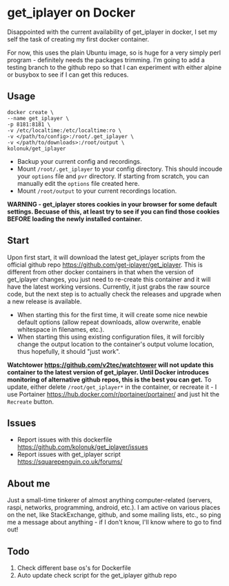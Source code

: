 # get_iplayer on Docker

Disappointed with the current availability of get_iplayer in docker, I set my self the task of creating my first docker container.

For now, this uses the plain Ubuntu image, so is huge for a very simply perl program - definitely needs the packages trimming.  I'm going to add a testing branch to the github repo so that I can experiment with either alpine or busybox to see if I can get this reduces.

## Usage
    docker create \
    --name get_iplayer \
    -p 8181:8181 \
    -v /etc/localtime:/etc/localtime:ro \
    -v </path/to/config>:/root/.get_iplayer \
    -v </path/to/downloads>:/root/output \
    kolonuk/get_iplayer

* Backup your current config and recordings.
* Mount `/root/.get_iplayer` to your config directory.  This should incoude your `options` file and `pvr` directory.  If starting from scratch, you can manually edit the `options` file created here.
* Mount `/root/output` to your current recordings location.

**WARNING - get_iplayer stores cookies in your browser for some default settings.  Becuase of this, at least try to see if you can find those cookies BEFORE loading the newly installed container.**


## Start
Upon first start, it will download the latest get_iplayer scripts from the official github repo <https://github.com/get-iplayer/get_iplayer>.  This is different from other docker containers in that when the version of get_iplayer changes, you just need to re-create this container and it will have the latest working versions.  Currently, it just grabs the raw source code, but the next step is to actually check the releases and upgrade when a new release is available.

* When starting this for the first time, it will create some nice newbie default options (allow repeat downloads, allow overwrite, enable whitespace in filenames, etc.).
* When starting this using existing configuration files, it will forcibly change the output location to the container's output volume location, thus hopefully, it should "just work".

**Watchtower <https://github.com/v2tec/watchtower> will not update this container to the latest version of get_iplayer.  Until Docker introduces monitoring of alternative github repos, this is the best you can get.**  To update, either delete `/root/get_iplayer*` in the container, or recreate it - I use Portainer <https://hub.docker.com/r/portainer/portainer/> and just hit the `Recreate` button.

## Issues
* Report issues with this dockerfile <https://github.com/kolonuk/get_iplayer/issues>
* Report issues with get_iplayer script <https://squarepenguin.co.uk/forums/>

## About me
Just a small-time tinkerer of almost anything computer-related (servers, raspi, networks, programming, android, etc.).  I am active on various places on the net, like StackExchange, github, and some mailing lists, etc., so ping me a message about anything - if I don't know, I'll know where to go to find out!

## Todo
1. Check different base os's for Dockerfile
2. Auto update check script for the get_iplayer github repo
